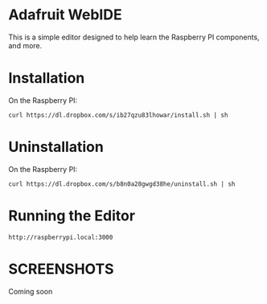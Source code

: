 Adafruit WebIDE
================
This is a simple editor designed to help learn the Raspberry PI components, and more.

Installation
============

On the Raspberry PI:

    curl https://dl.dropbox.com/s/ib27qzu83lhowar/install.sh | sh

Uninstallation
============

On the Raspberry PI:

    curl https://dl.dropbox.com/s/b8n0a28gwgd38he/uninstall.sh | sh

Running the Editor
============

    http://raspberrypi.local:3000

SCREENSHOTS
===========
Coming soon